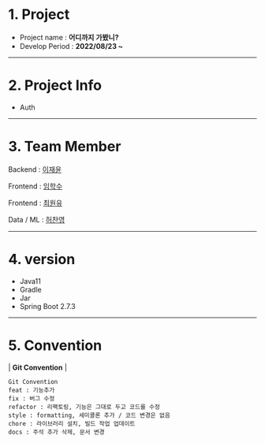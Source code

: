 <!--Header-->
# 1. Project
- Project name : **어디까지 가봤니?**
- Develop Period : **2022/08/23 ~**
---
# 2. Project Info
- Auth
---
# 3. Team Member
Backend : [이재윤](https://github.com/sosow0212)

Frontend : [임학수](https://github.com/harksu)

Frontend : [최원유](https://github.com/ChoiWonYu)

Data / ML : [허찬영]()


---
# 4. version
- Java11
- Gradle
- Jar
- Spring Boot 2.7.3
---
# 5. Convention
| **Git Convention** |
```text
Git Convention
feat : 기능추가
fix : 버그 수정
refactor : 리팩토링, 기능은 그대로 두고 코드를 수정
style : formatting, 세미콜론 추가 / 코드 변경은 없음
chore : 라이브러리 설치, 빌드 작업 업데이트
docs : 주석 추가 삭제, 문서 변경
```
